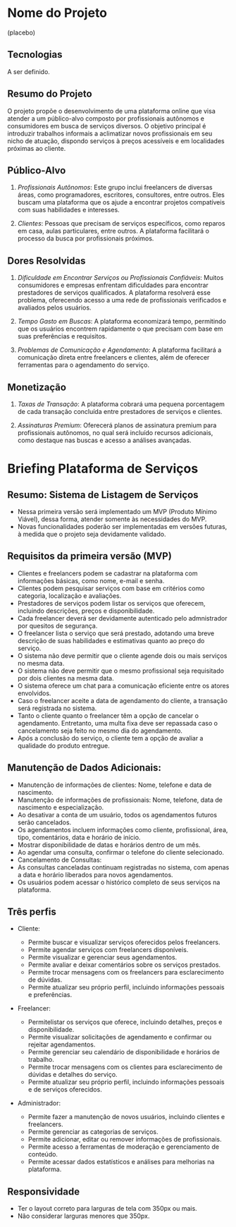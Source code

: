 # Nome do Projeto

(placebo)

## Tecnologias

A ser definido.

## Resumo do Projeto

O projeto propõe o desenvolvimento de uma plataforma online que visa atender a um público-alvo composto por profissionais autônomos e consumidores em busca de serviços diversos. O objetivo principal é introduzir trabalhos informais a aclimatizar novos profissionais em seu nicho de atuação, dispondo serviços à preços acessíveis e em localidades próximas ao cliente.

## Público-Alvo

1. *Profissionais Autônomos*: Este grupo inclui freelancers de diversas áreas, como programadores, escritores, consultores, entre outros. Eles buscam uma plataforma que os ajude a encontrar projetos compatíveis com suas habilidades e interesses. 

2. *Clientes*: Pessoas que precisam de serviços específicos, como reparos em casa, aulas particulares, entre outros. A plataforma facilitará o processo da busca por profissionais próximos.

## Dores Resolvidas

1. *Dificuldade em Encontrar Serviços ou Profissionais Confiáveis*: Muitos consumidores e empresas enfrentam dificuldades para encontrar prestadores de serviços qualificados. A plataforma resolverá esse problema, oferecendo acesso a uma rede de profissionais verificados e avaliados pelos usuários. 

2. *Tempo Gasto em Buscas*: A plataforma economizará tempo, permitindo que os usuários encontrem rapidamente o que precisam com base em suas preferências e requisitos. 

3. *Problemas de Comunicação e Agendamento*: A plataforma facilitará a comunicação direta entre freelancers e clientes, além de oferecer ferramentas para o agendamento do serviço.

## Monetização

1. *Taxas de Transação*: A plataforma cobrará uma pequena porcentagem de cada transação concluída entre prestadores de serviços e clientes. 

2. *Assinaturas Premium*: Oferecerá planos de assinatura premium para profissionais autônomos, no qual será incluído recursos adicionais, como destaque nas buscas e acesso a análises avançadas. 

# Briefing Plataforma de Serviços
## Resumo: Sistema de Listagem de Serviços
- Nessa primeira versão será implementado um MVP (Produto Mínimo Viável), dessa forma, atender somente às necessidades do MVP.
- Novas funcionalidades poderão ser implementadas em versões futuras, à medida que o projeto seja devidamente validado.

## Requisitos da primeira versão (MVP)
 - Clientes e freelancers podem se cadastrar na plataforma com informações básicas, como nome, e-mail e senha.
 - Clientes podem pesquisar serviços com base em critérios como categoria, localização e avaliações.
 - Prestadores de serviços podem listar os serviços que oferecem, incluindo descrições, preços e disponibilidade.
 - Cada freelancer deverá ser devidamente autenticado pelo admnistrador por quesitos de segurança.
 - O freelancer lista o serviço que será prestado, adotando uma breve descrição de suas habilidades e estimativas quanto ao preço do serviço.
 - O sistema não deve permitir que o cliente agende dois ou mais serviços no mesma data.
 - O sistema não deve permitir que o mesmo profissional seja requisitado por dois clientes na mesma data.
 - O sistema oferece um chat para a comunicação eficiente entre os atores envolvidos.
 - Caso o freelancer aceite a data de agendamento do cliente, a transação será registrada no sistema.
 - Tanto o cliente quanto o freelancer têm a opção de cancelar o agendamento. Entretanto, uma multa fixa deve ser repassada caso o cancelamento seja feito no mesmo dia do agendamento.
 - Após a conclusão do serviço, o cliente tem a opção de avaliar a qualidade do produto entregue.
   
## Manutenção de Dados Adicionais:

- Manutenção de informações de clientes: Nome, telefone e data de nascimento.
- Manutenção de informações de profissionais: Nome, telefone, data de nascimento e especialização.
- Ao desativar a conta de um usuário, todos os agendamentos futuros serão cancelados.
- Os agendamentos incluem informações como cliente, profissional, área, tipo, comentários, data e horário de início.
- Mostrar disponibilidade de datas e horários dentro de um mês.
- Ao agendar uma consulta, confirmar o telefone do cliente selecionado.
- Cancelamento de Consultas:
- As consultas canceladas continuam registradas no sistema, com apenas a data e horário liberados para novos agendamentos.
- Os usuários podem acessar o histórico completo de seus serviços na plataforma.

## Três perfis

- Cliente:
  - Permite buscar e visualizar serviços oferecidos pelos freelancers.
  - Permite agendar serviços com freelancers disponíveis.
  - Permite visualizar e gerenciar seus agendamentos.
  - Permite avaliar e deixar comentários sobre os serviços prestados.
  - Permite trocar mensagens com os freelancers para esclarecimento de dúvidas.
  - Permite atualizar seu próprio perfil, incluindo informações pessoais e preferências.
    
- Freelancer:
  - Permitelistar os serviços que oferece, incluindo detalhes, preços e disponibilidade.
  - Permite visualizar solicitações de agendamento e confirmar ou rejeitar agendamentos.
  - Permite gerenciar seu calendário de disponibilidade e horários de trabalho.
  - Permite trocar mensagens com os clientes para esclarecimento de dúvidas e detalhes do serviço.
  - Permite atualizar seu próprio perfil, incluindo informações pessoais e de serviços oferecidos.

- Administrador:
  - Permite fazer a manutenção de novos usuários, incluindo clientes e freelancers.
  - Permite gerenciar as categorias de serviços.
  - Permite adicionar, editar ou remover informações de profissionais.
  - Permite acesso a ferramentas de moderação e gerenciamento de conteúdo.
  - Permite acessar dados estatísticos e análises para melhorias na plataforma.
  
## Responsividade
- Ter o layout correto para larguras de tela com 350px ou mais.
- Não considerar larguras menores que 350px. 
